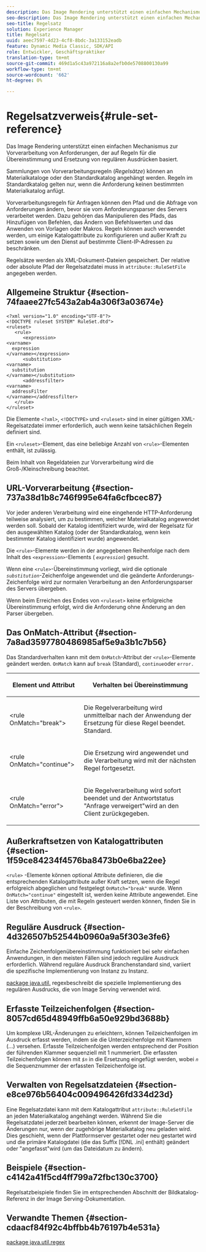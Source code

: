 ```yaml
---
description: Das Image Rendering unterstützt einen einfachen Mechanismus zur Vorverarbeitung von Anforderungen, der auf Regeln für die Übereinstimmung und Ersetzung von regulären Ausdrücken basiert.
seo-description: Das Image Rendering unterstützt einen einfachen Mechanismus zur Vorverarbeitung von Anforderungen, der auf Regeln für die Übereinstimmung und Ersetzung von regulären Ausdrücken basiert.
seo-title: Regelsatz
solution: Experience Manager
title: Regelsatz
uuid: aeec7597-4d23-4cf8-8bdc-3a133152eadb
feature: Dynamic Media Classic, SDK/API
role: Entwickler, Geschäftspraktiker
translation-type: tm+mt
source-git-commit: 469d1a5c43a972116a8a2efb0de5708800130a99
workflow-type: tm+mt
source-wordcount: '662'
ht-degree: 0%

---
```



# Regelsatzverweis{#rule-set-reference}

Das Image Rendering unterstützt einen einfachen Mechanismus zur Vorverarbeitung von Anforderungen, der auf Regeln für die Übereinstimmung und Ersetzung von regulären Ausdrücken basiert.

<!--<a id="section_F44601A65CE1451EAD0A449C66B773CC"></a>-->

Sammlungen von Vorverarbeitungsregeln (*Regelsätze*) können an Materialkataloge oder den Standardkatalog angehängt werden. Regeln im Standardkatalog gelten nur, wenn die Anforderung keinen bestimmten Materialkatalog anfügt.

Vorverarbeitungsregeln für Anfragen können den Pfad und die Abfrage von Anforderungen ändern, bevor sie vom Anforderungsparser des Servers verarbeitet werden. Dazu gehören das Manipulieren des Pfads, das Hinzufügen von Befehlen, das Ändern von Befehlswerten und das Anwenden von Vorlagen oder Makros. Regeln können auch verwendet werden, um einige Katalogattribute zu konfigurieren und außer Kraft zu setzen sowie um den Dienst auf bestimmte Client-IP-Adressen zu beschränken.

Regelsätze werden als XML-Dokument-Dateien gespeichert. Der relative oder absolute Pfad der Regelsatzdatei muss in `attribute::RuleSetFile` angegeben werden.

## Allgemeine Struktur {#section-74faaee27fc543a2ab4a306f3a03674e}

```
<?xml version="1.0" encoding="UTF-8"?>
<!DOCTYPE ruleset SYSTEM" RuleSet.dtd">
<ruleset>
   <rule>
      <expression>
<varname>
  expression
</varname></expression>
      <substitution>
<varname>
  substitution
</varname></substitution>
      <addressfilter>
<varname>
  addressFilter
</varname></addressfilter>
   </rule>
</ruleset>
```

Die Elemente `<?xml>`, `<!DOCTYPE>` und `<ruleset>` sind in einer gültigen XML-Regelsatzdatei immer erforderlich, auch wenn keine tatsächlichen Regeln definiert sind.

Ein `<ruleset>`-Element, das eine beliebige Anzahl von `<rule>`-Elementen enthält, ist zulässig.

Beim Inhalt von Regeldateien zur Vorverarbeitung wird die Groß-/Kleinschreibung beachtet.

## URL-Vorverarbeitung {#section-737a38d1b8c746f995e64fa6cfbcec87}

Vor jeder anderen Verarbeitung wird eine eingehende HTTP-Anforderung teilweise analysiert, um zu bestimmen, welcher Materialkatalog angewendet werden soll. Sobald der Katalog identifiziert wurde, wird der Regelsatz für den ausgewählten Katalog (oder der Standardkatalog, wenn kein bestimmter Katalog identifiziert wurde) angewendet.

Die `<rule>`-Elemente werden in der angegebenen Reihenfolge nach dem Inhalt des `<expression>`-Elements ( *`expression`*) gesucht.

Wenn eine `<rule>`-Übereinstimmung vorliegt, wird die optionale *`substitution`*-Zeichenfolge angewendet und die geänderte Anforderungs-Zeichenfolge wird zur normalen Verarbeitung an den Anforderungsparser des Servers übergeben.

Wenn beim Erreichen des Endes von `<ruleset>` keine erfolgreiche Übereinstimmung erfolgt, wird die Anforderung ohne Änderung an den Parser übergeben.

## Das OnMatch-Attribut {#section-7a8ad3597780486985af5e9a3b1c7b56}

Das Standardverhalten kann mit dem `OnMatch`-Attribut der `<rule>`-Elemente geändert werden. `OnMatch` kann auf  `break` (Standard),  `continue`oder  `error.`

<table id="table_4CABF55B33854A128D5F326B31C6C397"> 
 <thead> 
  <tr> 
   <th colname="col1" class="entry"> <p>Element und Attribut </p> </th> 
   <th colname="col2" class="entry"> <p>Verhalten bei Übereinstimmung </p> </th> 
  </tr> 
 </thead>
 <tbody> 
  <tr> 
   <td colname="col1"> <p><span class="codeph"> &lt;rule OnMatch="break"&gt;</span> </p> </td> 
   <td colname="col2"> <p>Die Regelverarbeitung wird unmittelbar nach der Anwendung der Ersetzung für diese Regel beendet. Standard. </p> </td> 
  </tr> 
  <tr> 
   <td colname="col1"> <p><span class="codeph"> &lt;rule OnMatch="continue"&gt;</span> </p> </td> 
   <td colname="col2"> <p>Die Ersetzung wird angewendet und die Verarbeitung wird mit der nächsten Regel fortgesetzt. </p> </td> 
  </tr> 
  <tr> 
   <td colname="col1"> <p><span class="codeph"> &lt;rule OnMatch="error"&gt;</span> </p> </td> 
   <td colname="col2"> <p>Die Regelverarbeitung wird sofort beendet und der Antwortstatus "Anfrage verweigert"wird an den Client zurückgegeben. </p> </td> 
  </tr> 
 </tbody> 
</table>

## Außerkraftsetzen von Katalogattributen {#section-1f59ce84234f4576ba8473b0e6ba22ee}

`<rule>` -Elemente können optional Attribute definieren, die die entsprechenden Katalogattribute außer Kraft setzen, wenn die Regel erfolgreich abgeglichen und festgelegt  `OnMatch="break"` wurde. Wenn `OnMatch="continue"` eingestellt ist, werden keine Attribute angewendet. Eine Liste von Attributen, die mit Regeln gesteuert werden können, finden Sie in der Beschreibung von `<rule>`.

## Reguläre Ausdruck {#section-4d326507b52544b0960a9a5f303e3fe6}

Einfache Zeichenfolgenübereinstimmung funktioniert bei sehr einfachen Anwendungen, in den meisten Fällen sind jedoch reguläre Ausdruck erforderlich. Während reguläre Ausdruck Branchenstandard sind, variiert die spezifische Implementierung von Instanz zu Instanz.

[package java.util.](https://www2.cs.duke.edu/csed/java/jdk1.4.2/docs/api/) regexbeschreibt die spezielle Implementierung des regulären Ausdrucks, die von Image Serving verwendet wird.

## Erfasste Teilzeichenfolgen {#section-8057cd65d48949ffb6a50e929bd3688b}

Um komplexe URL-Änderungen zu erleichtern, können Teilzeichenfolgen im Ausdruck erfasst werden, indem sie die Unterzeichenfolge mit Klammern (...) versehen. Erfasste Teilzeichenfolgen werden entsprechend der Position der führenden Klammer sequenziell mit 1 nummeriert. Die erfassten Teilzeichenfolgen können mit *`$n`* in die Ersetzung eingefügt werden, wobei *`n`* die Sequenznummer der erfassten Teilzeichenfolge ist.

## Verwalten von Regelsatzdateien {#section-e8ce976b56404c009496426fd334d23d}

Eine Regelsatzdatei kann mit dem Katalogattribut `attribute::RuleSetFile` an jeden Materialkatalog angehängt werden. Während Sie die Regelsatzdatei jederzeit bearbeiten können, erkennt der Image-Server die Änderungen nur, wenn der zugehörige Materialkatalog neu geladen wird. Dies geschieht, wenn der Plattformserver gestartet oder neu gestartet wird und die primäre Katalogdatei (die das Suffix [!DNL .ini] enthält) geändert oder &quot;angefasst&quot;wird (um das Dateidatum zu ändern).

## Beispiele {#section-c4142a41f5cd4ff799a72fbc130c3700}

Regelsatzbeispiele finden Sie im entsprechenden Abschnitt der Bildkatalog-Referenz in der Image Serving-Dokumentation.

## Verwandte Themen {#section-cdaacf84f92c4bffbb4b76197b4e531a}

[package java.util.regex](https://www2.cs.duke.edu/csed/java/jdk1.4.2/docs/api/)
